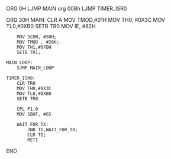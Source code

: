 ORG 0H 
LJMP MAIN 
org 00Bh 
	LJMP TIMER_ISR0
	
ORG 30H
	MAIN:
		CLR A 
		MOV TMOD,#01H
		MOV TH0, #0X3C
		MOV TL0,#0XB0
		SETB TR0
		MOV IE, #82H

		MOV SCON, #50H;
		MOV TMOD , #20H;
		MOV TH1,#0FDH
		SETB TR1;
		
	MAIN_LOOP:
		SJMP MAIN_LOOP
	
	TIMER_ISR0:
		CLR TR0
		MOV TH0,#0X3C
		MOV TL0,#0XB0
		SETB TR0
		
		CPL P1.0
		MOV SBUF, #65
		
		WAIT_FOR_TX:
			JNB TI,WAIT_FOR_TX;
			CLR TI;
			RETI
		
END